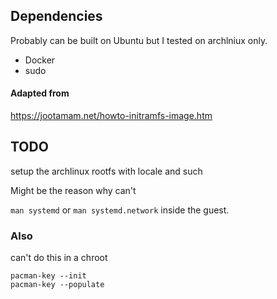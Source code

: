 

## Dependencies
Probably can be built on Ubuntu but I tested on archlniux only.

* Docker
* sudo

#### Adapted from

https://jootamam.net/howto-initramfs-image.htm

## TODO
setup the archlinux rootfs with locale and such

Might be the reason why can't

`man systemd` or `man systemd.network` inside the guest.

### Also
can't do this in a chroot
```
pacman-key --init
pacman-key --populate
```
